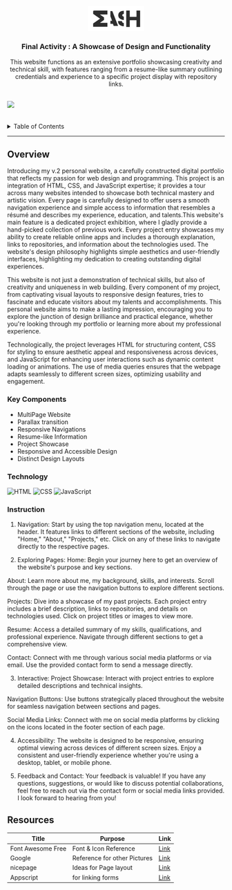 <a name="readme-top">

<br/>

<br />
<div align="center">
  <a href="https://github.com/yram-nna12/">
  <!-- TODO: If you want to add logo or banner you can add it here -->
    <img src="./assets/img/logoforheader.png" alt="" width="130" height="">
  </a>
<!-- TODO: Change Title to the name of the title of your Project -->
  <h3 align="center">Final Activity :  A Showcase of Design and Functionality</h3>
</div>
<!-- TODO: Make a short description -->
<div align="center">
This website functions as an extensive portfolio showcasing creativity and technical skill, with features ranging from a resume-like summary outlining credentials and experience to a specific project display with repository links.
</div>

<br />

<!-- TODO: Change the zyx-0314 into your github username  -->
<!-- TODO: Change the WD-Template-Project into the same name of your folder -->
![](https://visit-counter.vercel.app/counter.png?page=yram-nna12/WD-Final-Activity)

<br />

<!-- TODO: If you want to add more layers for your readme -->
<details>
  <summary>Table of Contents</summary>
  <ol>
    <li>
      <a href="#overview">Overview</a>
      <ol>
        <li>
          <a href="#key-components">Key Components</a>
        </li>
        <li>
          <a href="#resources">Resources</a>
        </li>
        <li>
          <a href="#instruction">Instruction</a>
        </li>
      </ol>
  </ol>
</details>

---

## Overview

<!-- TODO: To be changed -->
<!-- The following are just sample -->
Introducing my v.2 personal website, a carefully constructed digital portfolio that reflects my passion for web design and programming. This project is an integration of HTML, CSS, and JavaScript expertise; it provides a tour across many websites intended to showcase both technical mastery and artistic vision. Every page is carefully designed to offer users a smooth navigation experience and simple access to information that resembles a résumé and describes my experience, education, and talents.This website's main feature is a dedicated project exhibition, where I gladly provide a hand-picked collection of previous work. Every project entry showcases my ability to create reliable online apps and includes a thorough explanation, links to repositories, and information about the technologies used. The website's design philosophy highlights simple aesthetics and user-friendly interfaces, highlighting my dedication to creating outstanding digital experiences.

This website is not just a demonstration of technical skills, but also of creativity and uniqueness in web building. Every component of my project, from captivating visual layouts to responsive design features, tries to fascinate and educate visitors about my talents and accomplishments. This personal website aims to make a lasting impression, encouraging you to explore the junction of design brilliance and practical elegance, whether you're looking through my portfolio or learning more about my professional experience.

Technologically, the project leverages HTML for structuring content, CSS for styling to ensure aesthetic appeal and responsiveness across devices, and JavaScript for enhancing user interactions such as dynamic content loading or animations. The use of media queries ensures that the webpage adapts seamlessly to different screen sizes, optimizing usability and engagement.

### Key Components
<!-- TODO: List of Key Components -->
<!-- The following are just sample -->
- MultiPage Website
- Parallax transition
- Responsive Navigations
- Resume-like Information
- Project Showcase
- Responsive and Accessible Design
- Distinct Design Layouts

### Technology
<!-- TODO: List of Technology Used -->
![HTML](https://img.shields.io/badge/HTML-E34F26?style=for-the-badge&logo=html5&logoColor=white)
![CSS](https://img.shields.io/badge/CSS-1572B6?style=for-the-badge&logo=css3&logoColor=white)
![JavaScript](https://img.shields.io/badge/JavaScript-F7DF1E?style=for-the-badge&logo=javascript&logoColor=white)

### Instruction

1. Navigation: Start by using the top navigation menu, located at the header. It features links to different sections of the website, including "Home," "About," "Projects," etc. Click on any of these links to navigate directly to the respective pages.

2. Exploring Pages: 
Home: Begin your journey here to get an overview of the website's purpose and key sections.

About: Learn more about me, my background, skills, and interests. Scroll through the page or use the navigation buttons to explore different sections.

Projects: Dive into a showcase of my past projects. Each project entry includes a brief description, links to repositories, and details on technologies used. Click on project titles or images to view more.

Resume: Access a detailed summary of my skills, qualifications, and professional experience. Navigate through different sections to get a comprehensive view.

Contact: Connect with me through various social media platforms or via email. Use the provided contact form to send a message directly.

3. Interactive: 
Project Showcase: Interact with project entries to explore detailed descriptions and technical insights.

Navigation Buttons: Use buttons strategically placed throughout the website for seamless navigation between sections and pages.

Social Media Links: Connect with me on social media platforms by clicking on the icons located in the footer section of each page.

4. Accessibility: The website is designed to be responsive, ensuring optimal viewing across devices of different screen sizes. Enjoy a consistent and user-friendly experience whether you're using a desktop, tablet, or mobile phone.

5. Feedback and Contact: 
Your feedback is valuable! If you have any questions, suggestions, or would like to discuss potential collaborations, feel free to reach out via the contact form or social media links provided. I look forward to hearing from you!

## Resources

<!-- TODO: Add References -->
| Title | Purpose | Link |
|-|-|-|
| Font Awesome Free | Font & Icon Reference | [Link](https://cdnjs.cloudflare.com/ajax/libs/font-awesome/6.0.0-beta3/css/all.min.css) |
| Google | Reference for other Pictures | [Link](https://www.google.com/webhp?hl=en&sa=X&ved=0ahUKEwi0-Za1kIGHAxX_QfUHHfumBSIQPAgJ) |
| nicepage | Ideas for Page layout | [Link](https://nicepage.com/) |
| Appscript | for linking forms | [Link](https://script.google.com/home) |

